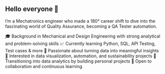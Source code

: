 ## Hello everyone 👋


I’m a Mechatronics  engineer who made a 180° career shift to dive into the fascinating world of Quality Assurance, becoming a QA Tester automation.

🎓 Background in Mechanical and Design Engineering with strong analytical and problem-solving skills
📈 Currently learning Python, SQL, API Testing, Test cases & more
🧠 Passionate about turning data into meaningful insights
🔬 Interested in data visualization, automation, and sustainability projects
🌱 Transitioning into data analytics by building personal projects
🤝 Open to collaboration and continuous learning

<!--
**CesarFimbres/CesarFimbres** is a ✨ _special_ ✨ repository because its `README.md` (this file) appears on your GitHub profile.

Here are some ideas to get you started:

- 🔭 I’m currently working on ...
- 🌱 I’m currently learning ...
- 👯 I’m looking to collaborate on ...
- 🤔 I’m looking for help with ...
- 💬 Ask me about ...
- 📫 How to reach me: ...
- 😄 Pronouns: ...
- ⚡ Fun fact: ...
-->

